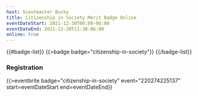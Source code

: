 ```yaml
---
host: Scoutmaster Bucky
title: Citizenship in Society Merit Badge Online
eventDateStart: 2021-12-30T08:00-06:00
eventDateEnd: 2021-12-30T11:30-06:00
online: true
---
```


{{#badge-list}}
{{>badge badge="citizenship-in-society"}}
{{/badge-list}}

### Registration

{{>eventbrite badge="citizenship-in-society" event="220274225137" start=eventDateStart end=eventDateEnd}}
